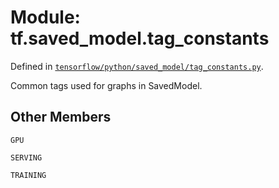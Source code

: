 <div itemscope itemtype="http://developers.google.com/ReferenceObject">
<meta itemprop="name" content="tf.saved_model.tag_constants" />
<meta itemprop="property" content="GPU"/>
<meta itemprop="property" content="SERVING"/>
<meta itemprop="property" content="TRAINING"/>
</div>

# Module: tf.saved_model.tag_constants



Defined in [`tensorflow/python/saved_model/tag_constants.py`](https://www.tensorflow.org/code/tensorflow/python/saved_model/tag_constants.py).

Common tags used for graphs in SavedModel.

## Other Members

`GPU`

`SERVING`

`TRAINING`

